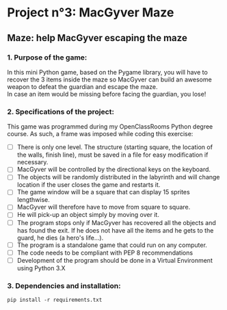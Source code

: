 # Project n°3: MacGyver Maze
## Maze: help MacGyver escaping the maze
### 1. Purpose of the game:
<p>In this mini Python game, based on the Pygame library, you will have to recover the 3 items inside the maze so MacGyver can build an awesome weapon to defeat the guardian and escape the maze.<br>
In case an item would be missing before facing the guardian, you lose!<p>
  
### 2. Specifications of the project:
This game was programmed during my OpenClassRooms Python degree course. As such, a frame was imposed while coding this exercise:
- [ ] There is only one level. The structure (starting square, the location of the walls, finish line), must be saved in a file for easy modification if necessary.
- [ ] MacGyver will be controlled by the directional keys on the keyboard.
- [ ] The objects will be randomly distributed in the labyrinth and will change location if the user closes the game and restarts it.
- [ ] The game window will be a square that can display 15 sprites lengthwise.
- [ ] MacGyver will therefore have to move from square to square.
- [ ] He will pick-up an object simply by moving over it.
- [ ] The program stops only if MacGyver has recovered all the objects and has found the exit. If he does not have all the items and he gets to the guard, he dies (a hero's life...).
- [ ] The program is a standalone game that could run on any computer.
- [ ] The code needs to be compliant with PEP 8 recommendations
- [ ] Development of the program should be done in a Virtual Environment using Python 3.X

### 3. Dependencies and installation:
 ```
 pip install -r requirements.txt
 ```


